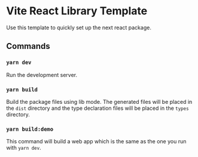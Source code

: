 # Vite React Library Template

Use this template to quickly set up the next react package.

## Commands

### `yarn dev`

Run the development server.

### `yarn build`

Build the package files using lib mode. The generated files will be placed in the `dist` directory and the type declaration files will be placed in the `types` directory.

### `yarn build:demo`

This command will build a web app which is the same as the one you run with `yarn dev`.
